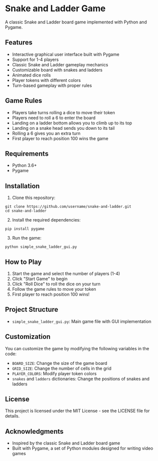 # Snake and Ladder Game

A classic Snake and Ladder board game implemented with Python and Pygame.

## Features

- Interactive graphical user interface built with Pygame
- Support for 1-4 players
- Classic Snake and Ladder gameplay mechanics
- Customizable board with snakes and ladders
- Animated dice rolls
- Player tokens with different colors
- Turn-based gameplay with proper rules

## Game Rules

- Players take turns rolling a dice to move their token
- Players need to roll a 6 to enter the board
- Landing on a ladder bottom allows you to climb up to its top
- Landing on a snake head sends you down to its tail
- Rolling a 6 gives you an extra turn
- First player to reach position 100 wins the game

## Requirements

- Python 3.6+
- Pygame

## Installation

1. Clone this repository:
```
git clone https://github.com/username/snake-and-ladder.git
cd snake-and-ladder
```

2. Install the required dependencies:
```
pip install pygame
```

3. Run the game:
```
python simple_snake_ladder_gui.py
```

## How to Play

1. Start the game and select the number of players (1-4)
2. Click "Start Game" to begin
3. Click "Roll Dice" to roll the dice on your turn
4. Follow the game rules to move your token
5. First player to reach position 100 wins!

## Project Structure

- `simple_snake_ladder_gui.py`: Main game file with GUI implementation

## Customization

You can customize the game by modifying the following variables in the code:

- `BOARD_SIZE`: Change the size of the game board
- `GRID_SIZE`: Change the number of cells in the grid
- `PLAYER_COLORS`: Modify player token colors
- `snakes` and `ladders` dictionaries: Change the positions of snakes and ladders

## License

This project is licensed under the MIT License - see the LICENSE file for details.

## Acknowledgments

- Inspired by the classic Snake and Ladder board game
- Built with Pygame, a set of Python modules designed for writing video games
